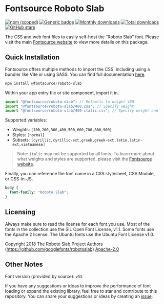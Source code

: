 # Fontsource Roboto Slab

[![npm (scoped)](https://img.shields.io/npm/v/@fontsource/roboto-slab?color=brightgreen)](https://www.npmjs.com/package/@fontsource/roboto-slab) [![Generic badge](https://img.shields.io/badge/fontsource-passing-brightgreen)](https://github.com/fontsource/fontsource) [![Monthly downloads](https://badgen.net/npm/dm/@fontsource/roboto-slab)](https://github.com/fontsource/fontsource) [![Total downloads](https://badgen.net/npm/dt/@fontsource/roboto-slab)](https://github.com/fontsource/fontsource) [![GitHub stars](https://img.shields.io/github/stars/fontsource/fontsource.svg?style=social&label=Star)](https://github.com/fontsource/fontsource/stargazers)

The CSS and web font files to easily self-host the “Roboto Slab” font. Please visit the main [Fontsource website](https://fontsource.org/fonts/roboto-slab) to view more details on this package.

## Quick Installation

Fontsource offers multiple methods to import the CSS, including using a bundler like Vite or using SASS. You can find full documentation [here](https://fontsource.org/docs/getting-started/introduction).

```javascript
npm install @fontsource/roboto-slab
```

Within your app entry file or site component, import it in.

```javascript
import "@fontsource/roboto-slab"; // Defaults to weight 400
import "@fontsource/roboto-slab/400.css"; // Specify weight
import "@fontsource/roboto-slab/400-italic.css"; // Specify weight and style
```

Supported variables:
- Weights: `[100,200,300,400,500,600,700,800,900]`
- Styles: `[normal]`
- Subsets: `[cyrillic,cyrillic-ext,greek,greek-ext,latin,latin-ext,vietnamese]`

> Note: `italic` may not be supported by all fonts. To learn more about what weights and styles are supported, please visit the [Fontsource website](https://fontsource.org/fonts/roboto-slab).

Finally, you can reference the font name in a CSS stylesheet, CSS Module, or CSS-in-JS.

```css
body {
  font-family: "Roboto Slab";
}
```

## Licensing
Always make sure to read the license for each font you use. Most of the fonts in the collection use the SIL Open Font License, v1.1. Some fonts use the Apache 2 license. The Ubuntu fonts use the Ubuntu Font License v1.0.

Copyright 2018 The Roboto Slab Project Authors (https://github.com/googlefonts/robotoslab)
[Apache-2.0](http://www.apache.org/licenses/LICENSE-2.0.html)

## Other Notes
Font version (provided by source): `v33`.

If you have any suggestions or ideas to improve the performance of font loading or expand the existing library, feel free to star and contribute to this repository. You can share your suggestions or ideas by creating an [issue](https://github.com/fontsource/fontsource/issues).